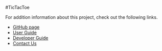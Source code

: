 #TicTacToe

For addition information about this project, check out the following links.

* [GitHub page](http://ttaomae.github.com/TicTacToe/)
* [User Guide](https://github.com/ttaomae/TicTacToe/wiki/User-Guide)
* [Developer Guide](https://github.com/ttaomae/TicTacToe/wiki/Developer-Guide)
* [Contact Us](https://github.com/ttaomae/TicTacToe/wiki/Contact-Us)